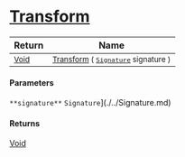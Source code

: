 # [Transform](./SimpleRenderingTransformation-100663461.md)



| Return | Name | 
| --- | --- | 
| <sub>[Void](https://docs.microsoft.com/en-us/dotnet/api/System.Void)</sub>| <sub>[Transform](./SimpleRenderingTransformation-100663461.md) ( [`Signature`](./../Signature.md) signature )</sub>| <br>


#### Parameters
`**signature**`  `Signature`](./../Signature.md)<br>
#### Returns
[Void](https://docs.microsoft.com/en-us/dotnet/api/System.Void)